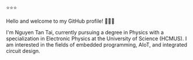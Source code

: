 ⭐⭐⭐

Hello and welcome to my GitHub profile! 👋👋👋

I'm Nguyen Tan Tai, currently pursuing a degree in Physics with a specialization in Electronic Physics at the University of Science (HCMUS). I am interested in the fields of embedded programming, AIoT, and integrated circuit design.
